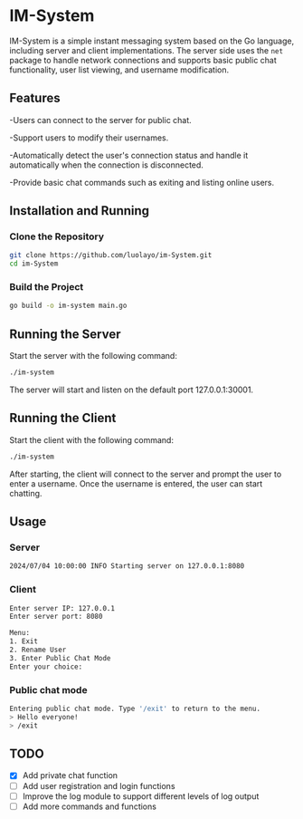 # IM-System

IM-System is a simple instant messaging system based on the Go language, including server and client implementations.
The server side uses the `net` package to handle network connections and supports basic public chat functionality, user
list viewing, and username modification.

## Features

-Users can connect to the server for public chat.

-Support users to modify their usernames.

-Automatically detect the user's connection status and handle it automatically when the connection is disconnected.

-Provide basic chat commands such as exiting and listing online users.

## Installation and Running

### Clone the Repository

```bash
git clone https://github.com/luolayo/im-System.git
cd im-System
```

### Build the Project

```bash
go build -o im-system main.go
```

## Running the Server

Start the server with the following command:

```bash
./im-system
```

The server will start and listen on the default port 127.0.0.1:30001.

## Running the Client

Start the client with the following command:

```bash
./im-system
```

After starting, the client will connect to the server and prompt the user to enter a username. Once the username is
entered, the user can start chatting.

## Usage

### Server

```bash
2024/07/04 10:00:00 INFO Starting server on 127.0.0.1:8080
```

### Client

```bash
Enter server IP: 127.0.0.1
Enter server port: 8080

Menu:
1. Exit
2. Rename User
3. Enter Public Chat Mode
Enter your choice: 
```

### Public chat mode

```bash
Entering public chat mode. Type '/exit' to return to the menu.
> Hello everyone!
> /exit
```

## TODO
- [x] Add private chat function
- [ ] Add user registration and login functions
- [ ] Improve the log module to support different levels of log output
- [ ] Add more commands and functions